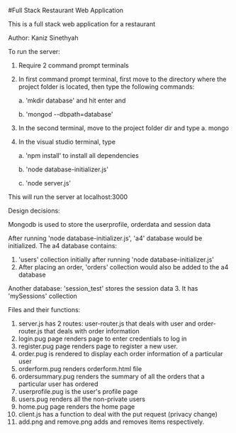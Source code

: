 #Full Stack Restaurant Web Application

This is a full stack web application for a restaurant

Author: Kaniz Sinethyah

To run the server:
1. Require 2 command prompt terminals
2. In first command prompt terminal, first move to the directory where the project folder is located, then
    type the following commands:
    
    a. 'mkdir database' and hit enter and
    
    b. 'mongod --dbpath=database'
    
3. In the second terminal, move to the project folder dir and type 
    a. mongo 
4. In the visual studio terminal, type 

    a. 'npm install' to install all dependencies
    
    b. 'node database-initializer.js'
    
    c. 'node server.js'

This will run the server at localhost:3000

Design decisions:

Mongodb is used to store the userprofile, orderdata and session data

After running 'node database-initializer.js', 'a4' database would be initialized. 
The a4 database contains:
1. 'users' collection initially after running 'node database-initializer.js'
2. After placing an order, 'orders' collection would also be added to the a4 database 

Another database: 'session_test' stores the session data 
3. It has 'mySessions' collection
 


Files and their functions:
1. server.js has 2 routes: user-router.js that deals with user and order-router.js that 
deals with order information
2. login.pug page renders page to enter credentials to log in 
3. register.pug page renders page to register a new user.
4. order.pug is rendered to display each order information of a particular user 
5. orderform.pug renders orderform.html file 
6. ordersummary.pug renders the summary of all the orders that a particular user has ordered 
7. userprofile.pug is the user's profile page 
8. users.pug renders all the non-private users
9. home.pug page renders the home page 
10. client.js has a function to deal with the put request (privacy change)
11. add.png and remove.png adds and removes items respectively.




